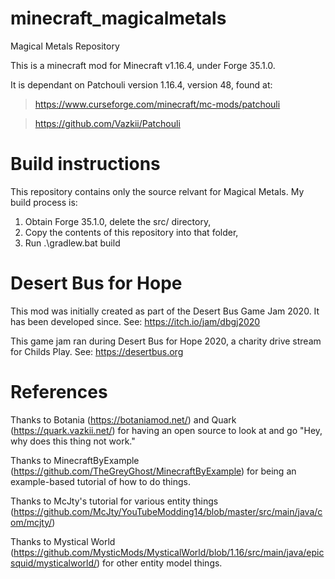 # minecraft_magicalmetals
Magical Metals Repository

This is a minecraft mod for Minecraft v1.16.4, under Forge 35.1.0.

It is dependant on Patchouli version 1.16.4, version 48, found at:
> https://www.curseforge.com/minecraft/mc-mods/patchouli

> https://github.com/Vazkii/Patchouli

# Build instructions
This repository contains only the source relvant for Magical Metals. My build process is:
1. Obtain Forge 35.1.0, delete the src/ directory,
2. Copy the contents of this repository into that folder,
3. Run .\gradlew.bat build

# Desert Bus for Hope
This mod was initially created as part of the Desert Bus Game Jam 2020. It has been developed since.
See: https://itch.io/jam/dbgj2020

This game jam ran during Desert Bus for Hope 2020, a charity drive stream for Childs Play.
See: https://desertbus.org

# References
Thanks to Botania (https://botaniamod.net/) and Quark (https://quark.vazkii.net/) for having an open source to look at and go "Hey, why does this thing not work."

Thanks to MinecraftByExample (https://github.com/TheGreyGhost/MinecraftByExample) for being an example-based tutorial of how to do things.

Thanks to McJty's tutorial for various entity things (https://github.com/McJty/YouTubeModding14/blob/master/src/main/java/com/mcjty/)

Thanks to Mystical World (https://github.com/MysticMods/MysticalWorld/blob/1.16/src/main/java/epicsquid/mysticalworld/) for other entity model things.